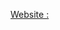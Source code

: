 [Website :]([https://nexmaker-fab.github.io/2023zjudem-team6/](https://github.com/NexMaker-Fab/2023zjudem-team6.git)https://github.com/NexMaker-Fab/2023zjudem-team6.git)
